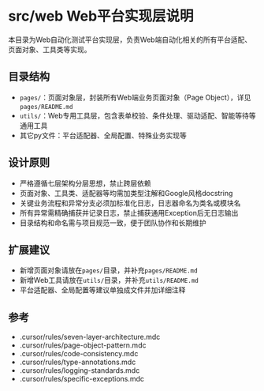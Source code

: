 # src/web Web平台实现层说明

本目录为Web自动化测试平台实现层，负责Web端自动化相关的所有平台适配、页面对象、工具类等实现。

## 目录结构
- `pages/`：页面对象层，封装所有Web端业务页面对象（Page Object），详见`pages/README.md`
- `utils/`：Web专用工具层，包含表单校验、条件处理、驱动适配、智能等待等通用工具
- 其它py文件：平台适配器、全局配置、特殊业务实现等

## 设计原则
- 严格遵循七层架构分层思想，禁止跨层依赖
- 页面对象、工具类、适配器等均需加类型注解和Google风格docstring
- 关键业务流程和异常分支必须加标准化日志，日志器命名为类名或模块名
- 所有异常需精确捕获并记录日志，禁止捕获通用Exception后无日志输出
- 目录结构和命名需与项目规范一致，便于团队协作和长期维护

## 扩展建议
- 新增页面对象请放在`pages/`目录，并补充`pages/README.md`
- 新增Web工具请放在`utils/`目录，并补充`utils/README.md`
- 平台适配器、全局配置等建议单独成文件并加详细注释

## 参考
- .cursor/rules/seven-layer-architecture.mdc
- .cursor/rules/page-object-pattern.mdc
- .cursor/rules/code-consistency.mdc
- .cursor/rules/type-annotations.mdc
- .cursor/rules/logging-standards.mdc
- .cursor/rules/specific-exceptions.mdc 
